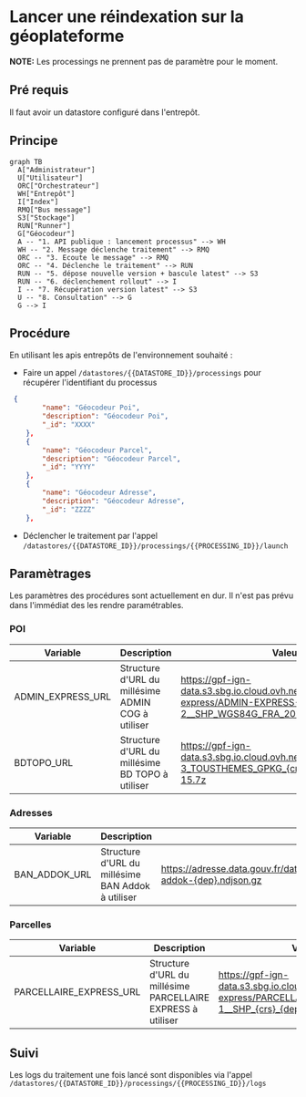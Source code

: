 # Lancer une réindexation sur la géoplateforme

**NOTE:**  Les processings ne prennent pas de paramètre pour le moment.

## Pré requis

Il faut avoir un datastore configuré dans l'entrepôt.

## Principe

```mermaid
graph TB
  A["Administrateur"]
  U["Utilisateur"]
  ORC["Orchestrateur"]
  WH["Entrepôt"]
  I["Index"]
  RMQ["Bus message"]
  S3["Stockage"]
  RUN["Runner"]
  G["Géocodeur"]
  A -- "1. API publique : lancement processus" --> WH
  WH -- "2. Message déclenche traitement" --> RMQ
  ORC -- "3. Ecoute le message" --> RMQ
  ORC -- "4. Déclenche le traitement" --> RUN
  RUN -- "5. dépose nouvelle version + bascule latest" --> S3
  RUN -- "6. déclenchement rollout" --> I
  I -- "7. Récupération version latest" --> S3
  U -- "8. Consultation" --> G
  G --> I
```

## Procédure

En utilisant les apis entrepôts de l'environnement souhaité :

* Faire un appel `/datastores/{{DATASTORE_ID}}/processings` pour récupérer l'identifiant du processus

```json
 {
        "name": "Géocodeur Poi",
        "description": "Géocodeur Poi",
        "_id": "XXXX"
    },
    {
        "name": "Géocodeur Parcel",
        "description": "Géocodeur Parcel",
        "_id": "YYYY"
    },
    {
        "name": "Géocodeur Adresse",
        "description": "Géocodeur Adresse",
        "_id": "ZZZZ"
    },
```

* Déclencher le traitement par l'appel `/datastores/{{DATASTORE_ID}}/processings/{{PROCESSING_ID}}/launch`

## Paramètrages

Les paramètres des procédures sont actuellement en dur. Il n'est pas prévu dans l'immédiat des les rendre paramétrables.

### POI

Variable | Description | Valeur
---------|----------|---------
 ADMIN_EXPRESS_URL |  Structure d'URL du millésime ADMIN COG à utiliser | <https://gpf-ign-data.s3.sbg.io.cloud.ovh.net/admin-express/ADMIN-EXPRESS-COG_3-2__SHP_WGS84G_FRA_2023-05-03.7z>
 BDTOPO_URL | Structure d'URL du millésime BD TOPO à utiliser | <https://gpf-ign-data.s3.sbg.io.cloud.ovh.net/bdtopo/BDTOPO_3-3_TOUSTHEMES_GPKG_{crs}_{dep}_2023-03-15.7z>

### Adresses

Variable | Description | Valeur
---------|----------|---------
 BAN_ADDOK_URL | Structure d'URL du millésime BAN Addok à utiliser | <https://adresse.data.gouv.fr/data/ban/adresses/latest/addok/adresses-addok-{dep}.ndjson.gz>

### Parcelles

Variable | Description | Valeur
---------|----------|---------
 PARCELLAIRE_EXPRESS_URL |  Structure d'URL du millésime PARCELLAIRE EXPRESS à utiliser | <https://gpf-ign-data.s3.sbg.io.cloud.ovh.net/parcellaire-express/PARCELLAIRE_EXPRESS_1-1__SHP_{crs}_{dep}_2023-01-01.7z>

## Suivi

Les logs du traitement une fois lancé sont disponibles via l'appel `/datastores/{{DATASTORE_ID}}/processings/{{PROCESSING_ID}}/logs`
